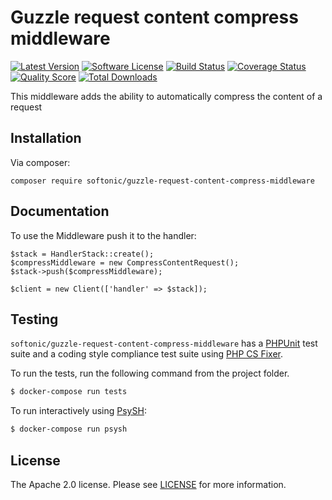 Guzzle request content compress middleware
=====

[![Latest Version](https://img.shields.io/github/release/softonic/guzzle-request-content-compress-middleware.svg?style=flat-square)](https://github.com/softonic/guzzle-request-content-compress-middleware/releases)
[![Software License](https://img.shields.io/badge/license-Apache%202.0-blue.svg?style=flat-square)](LICENSE.md)
[![Build Status](https://img.shields.io/travis/softonic/guzzle-request-content-compress-middleware/master.svg?style=flat-square)](https://travis-ci.org/softonic/guzzle-request-content-compress-middleware)
[![Coverage Status](https://img.shields.io/scrutinizer/coverage/g/softonic/guzzle-request-content-compress-middleware.svg?style=flat-square)](https://scrutinizer-ci.com/g/softonic/guzzle-request-content-compress-middleware/code-structure)
[![Quality Score](https://img.shields.io/scrutinizer/g/softonic/guzzle-request-content-compress-middleware.svg?style=flat-square)](https://scrutinizer-ci.com/g/softonic/guzzle-request-content-compress-middleware)
[![Total Downloads](https://img.shields.io/packagist/dt/softonic/guzzle-request-content-compress-middleware.svg?style=flat-square)](https://packagist.org/packages/softonic/guzzle-request-content-compress-middleware)

This middleware adds the ability to automatically compress the content of a request

Installation
-------

Via composer:
```
composer require softonic/guzzle-request-content-compress-middleware
```

Documentation
-------

To use the Middleware push it to the handler:  

```
$stack = HandlerStack::create();
$compressMiddleware = new CompressContentRequest();
$stack->push($compressMiddleware);

$client = new Client(['handler' => $stack]);

```


Testing
-------

`softonic/guzzle-request-content-compress-middleware` has a [PHPUnit](https://phpunit.de) test suite and a coding style compliance test suite using [PHP CS Fixer](http://cs.sensiolabs.org/).

To run the tests, run the following command from the project folder.

``` bash
$ docker-compose run tests
```

To run interactively using [PsySH](http://psysh.org/):
``` bash
$ docker-compose run psysh
```

License
-------

The Apache 2.0 license. Please see [LICENSE](LICENSE) for more information.

[PSR-2]: http://www.php-fig.org/psr/psr-2/
[PSR-4]: http://www.php-fig.org/psr/psr-4/